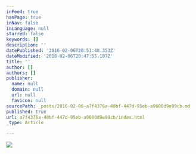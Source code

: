 ```yaml
---
inFeed: true
hasPage: true
inNav: false
inLanguage: null
starred: false
keywords: []
description: ''
datePublished: '2016-02-06T20:51:48.353Z'
dateModified: '2016-02-06T20:47:55.107Z'
title: ''
author: []
authors: []
publisher:
  name: null
  domain: null
  url: null
  favicon: null
sourcePath: _posts/2016-02-06-a7f4376a-40bf-447d-95eb-a9600d9e99cb.md
published: true
url: a7f4376a-40bf-447d-95eb-a9600d9e99cb/index.html
_type: Article

---
```

![](https://the-grid-user-content.s3-us-west-2.amazonaws.com/c7e50943-84a7-4ccc-8ec4-bdd4a679dd13.jpg)